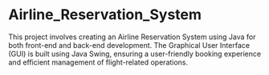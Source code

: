 # Airline_Reservation_System
This project involves creating an Airline Reservation System using Java for both front-end and back-end development. The Graphical User Interface (GUI) is built using Java Swing, ensuring a user-friendly booking experience and efficient management of flight-related operations.
